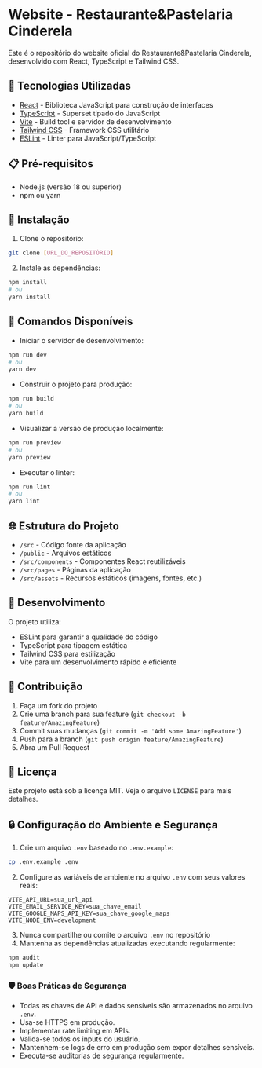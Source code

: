 # Website - Restaurante&Pastelaria Cinderela

Este é o repositório do website oficial do Restaurante&Pastelaria Cinderela, desenvolvido com React, TypeScript e Tailwind CSS.

## 🚀 Tecnologias Utilizadas

- [React](https://reactjs.org/) - Biblioteca JavaScript para construção de interfaces
- [TypeScript](https://www.typescriptlang.org/) - Superset tipado do JavaScript
- [Vite](https://vitejs.dev/) - Build tool e servidor de desenvolvimento
- [Tailwind CSS](https://tailwindcss.com/) - Framework CSS utilitário
- [ESLint](https://eslint.org/) - Linter para JavaScript/TypeScript

## 📋 Pré-requisitos

- Node.js (versão 18 ou superior)
- npm ou yarn

## 🔧 Instalação

1. Clone o repositório:
```bash
git clone [URL_DO_REPOSITÓRIO]
```

2. Instale as dependências:
```bash
npm install
# ou
yarn install
```

## 🚀 Comandos Disponíveis

- Iniciar o servidor de desenvolvimento:
```bash
npm run dev
# ou
yarn dev
```

- Construir o projeto para produção:
```bash
npm run build
# ou
yarn build
```

- Visualizar a versão de produção localmente:
```bash
npm run preview
# ou
yarn preview
```

- Executar o linter:
```bash
npm run lint
# ou
yarn lint
```

## 🌐 Estrutura do Projeto

- `/src` - Código fonte da aplicação
- `/public` - Arquivos estáticos
- `/src/components` - Componentes React reutilizáveis
- `/src/pages` - Páginas da aplicação
- `/src/assets` - Recursos estáticos (imagens, fontes, etc.)

## 📝 Desenvolvimento

O projeto utiliza:
- ESLint para garantir a qualidade do código
- TypeScript para tipagem estática
- Tailwind CSS para estilização
- Vite para um desenvolvimento rápido e eficiente

## 🤝 Contribuição

1. Faça um fork do projeto
2. Crie uma branch para sua feature (`git checkout -b feature/AmazingFeature`)
3. Commit suas mudanças (`git commit -m 'Add some AmazingFeature'`)
4. Push para a branch (`git push origin feature/AmazingFeature`)
5. Abra um Pull Request

## 📄 Licença

Este projeto está sob a licença MIT. Veja o arquivo `LICENSE` para mais detalhes.

## 🔒 Configuração do Ambiente e Segurança

1. Crie um arquivo `.env` baseado no `.env.example`:
```bash
cp .env.example .env
```

2. Configure as variáveis de ambiente no arquivo `.env` com seus valores reais:
```env
VITE_API_URL=sua_url_api
VITE_EMAIL_SERVICE_KEY=sua_chave_email
VITE_GOOGLE_MAPS_API_KEY=sua_chave_google_maps
VITE_NODE_ENV=development
```

3. Nunca compartilhe ou comite o arquivo `.env` no repositório
4. Mantenha as dependências atualizadas executando regularmente:
```bash
npm audit
npm update
```

### 🛡️ Boas Práticas de Segurança

- Todas as chaves de API e dados sensíveis são armazenados no arquivo `.env`.
- Usa-se HTTPS em produção.
- Implementar rate limiting em APIs.
- Valida-se todos os inputs do usuário.
- Mantenhem-se logs de erro em produção sem expor detalhes sensíveis.
- Executa-se auditorias de segurança regularmente.